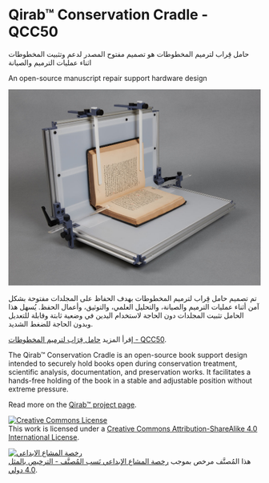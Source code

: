 # Qirab™ Conservation Cradle - QCC50

حامل قِراب لترميم المخطوطات هو تصميم مفتوح المصدر لدعم وتثبيت المخطوطات اثناء عمليات الترميم والصيانة

An open-source manuscript repair support hardware design

![QCC50v1](QirabConservationCradle_ver1_KWH_4294.jpg)

تم تصميم حامل قِراب لترميم المخطوطات بهدف الحفاظ على المجلدات مفتوحة بشكل آمن أثناء عمليات الترميم والصيانة، والتحليل العلمي، والتوثيق، وأعمال الحفظ. يُسهل هذا الحامل تثبيت المجلدات دون الحاجة لاستخدام اليدين في وضعية ثابتة وقابلة للتعديل وبدون الحاجة للضغط الشديد.

إقرأ المزيد [حامل قِرَاب لترميم المخطوطات - QCC50](https://qirab.org/en/docs/hardware/conservationcradle/).

The Qirab™ Conservation Cradle is an open-source book support design intended to securely hold books open during conservation treatment, scientific analysis, documentation, and preservation works. It facilitates a hands-free holding of the book in a stable and adjustable position without extreme pressure.

Read more on the [Qirab™ project page](https://qirab.org/en/docs/hardware/conservationcradle/).

<a rel="license" href="http://creativecommons.org/licenses/by-sa/4.0/"><img alt="Creative Commons License" style="border-width:0" src="https://i.creativecommons.org/l/by-sa/4.0/88x31.png" /></a><br />This work is licensed under a <a rel="license" href="http://creativecommons.org/licenses/by-sa/4.0/">Creative Commons Attribution-ShareAlike 4.0 International License</a>.

<a rel="license" href="http://creativecommons.org/licenses/by-sa/4.0/"><img alt="رخصة المشاع الابداعي" style="border-width:0" src="https://i.creativecommons.org/l/by-sa/4.0/88x31.png" /></a><br />هذا المُصنَّف مرخص بموجب <a rel="license" href="http://creativecommons.org/licenses/by-sa/4.0/">رخصة المشاع الإبداعي نَسب المُصنَّف - الترخيص بالمثل 4.0 دولي</a>.
